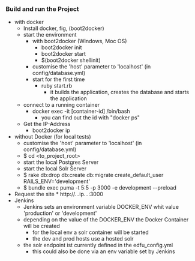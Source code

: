 ### Build and run the Project

* with docker
    * Install docker, fig, (boot2docker)
    * start the environment
	    * with boot2docker (Windows, Moc OS)
		    * boot2docker init
    		* boot2docker start
	    	* $(boot2docker shellinit)
	    * customise the 'host' parameter to 'localhost' (in config/database.yml)
	    * start for the first time
		    * ruby start.rb
        	    * it builds the application, creates the database and starts the application
    * connect to a running container
        * docker exec -it [container-id] /bin/bash
            * you can find out the id with "docker ps"
    * Get the IP-Address
	    * boot2docker ip
* without Docker (for local tests)
    * customise the 'host' parameter to 'localhost' (in config/database.yml)
    * $ cd <to_project_root>
    * start the local Postgres Server
    * start the local Solr Server
    * $ rake db:drop db:create db:migrate create_default_user RAILS_ENV='development'
    * $ bundle exec puma  -t 5:5 -p 3000 -e development  --preload
* Request the site
	    * http://...ip...:3000
* Jenkins
    * Jenkins sets an environment variable DOCKER_ENV whit value 'production' or 'development'
    * depending on the value of the DOCKER_ENV the Docker Container will be created
        * for the local env a solr container will be started
        * the dev and prod hosts use a hosted solr
    * the solr endpoint ist currently defined in the edfu_config.yml
        * this could also be done via an env variable set by Jenkins